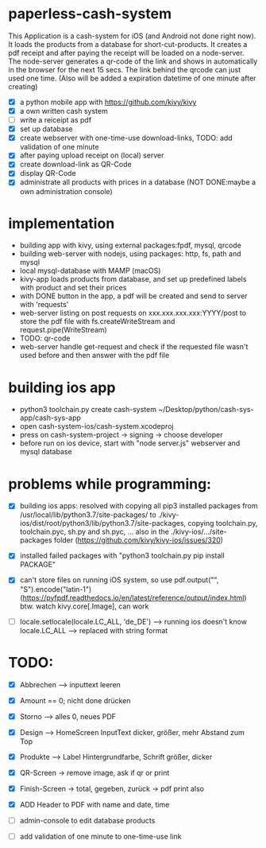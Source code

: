 # paperless-cash-system

This Application is a cash-system for iOS (and Android not done right now). It loads the products from a database for short-cut-products. It creates a pdf receipt and after paying the receipt will be loaded on a node-server. The node-server generates a qr-code of the link and shows in automatically in the browser for the next 15 secs. The link behind the qrcode can just used one time. (Also will be added a expiration datetime of one minute after creating)

- [X] a python mobile app with https://github.com/kivy/kivy
- [X] a own written cash system
- [ ] write a reiceipt as pdf
- [X] set up database
- [X] create webserver with one-time-use download-links, TODO: add validation of one minute
- [X] after paying upload receipt on (local) server
- [X] create download-link as QR-Code 
- [X] display QR-Code
- [X] administrate all products with prices in a database (NOT DONE:maybe a own administration console)

# implementation
- building app with kivy, using external packages:fpdf, mysql, qrcode
- building web-server with nodejs, using packages: http, fs, path and mysql
- local mysql-database with MAMP (macOS)
- kivy-app loads products from database, and set up predefined labels with product and set their prices
- with DONE button in the app, a pdf will be created and send to server with 'requests'
- web-server listing on post requests on xxx.xxx.xxx.xxx:YYYY/post to store the pdf file with fs.createWriteStream and request.pipe(WriteStream)
- TODO: qr-code
- web-server handle get-request and check if the requested file wasn't used before and then answer with the pdf file


# building ios app
- python3 toolchain.py create cash-system ~/Desktop/python/cash-sys-app/cash-sys-app
- open cash-system-ios/cash-system.xcodeproj 
- press on cash-system-project -> signing -> choose developer
- before run on ios device, start with "node server.js" webserver and mysql database

# problems while programming:
- [X] building ios apps: resolved with copying all pip3 installed packages from /usr/local/lib/python3.7/site-packages/ to ./kivy-ios/dist/root/python3/lib/python3.7/site-packages, copying toolchain.py, toolchain.pyc, sh.py and sh.pyc, ... also in the ./kivy-ios/.../site-packages folder (https://github.com/kivy/kivy-ios/issues/320)
- [X] installed failed packages with "python3 toolchain.py pip install PACKAGE"
- [X] can't store files on running iOS system, so use pdf.output("", "S").encode("latin-1") (https://pyfpdf.readthedocs.io/en/latest/reference/output/index.html) btw. watch kivy.core[.Image], can work
- [ ] locale.setlocale(locale.LC_ALL, 'de_DE') --> running ios doesn't know locale.LC_ALL --> replaced with string format 



# TODO:
- [X] Abbrechen --> inputtext leeren 
- [X] Amount == 0; nicht done drücken 
- [X] Storno --> alles 0, neues PDF 
- [X] Design --> HomeScreen InputText dicker, größer, mehr Abstand zum Top 
- [X] Produkte --> Label Hintergrundfarbe, Schrift größer, dicker 
- [X] QR-Screen -> remove image, ask if qr or print 
- [X] Finish-Screen -> total, gegeben, zurück -> pdf print also 
- [X] ADD Header to PDF with name and date, time
- [ ] admin-console to edit database products
- [ ] add validation of one minute to one-time-use link

